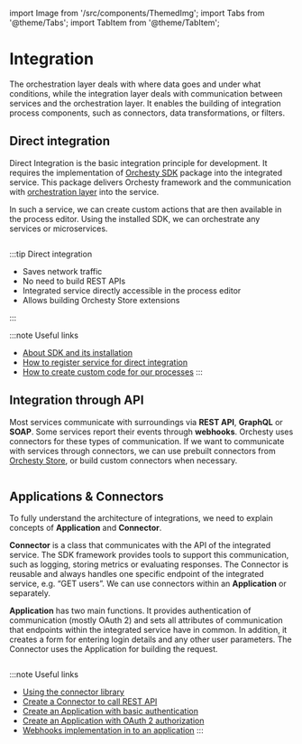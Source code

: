 import Image from '/src/components/ThemedImg';
import Tabs from '@theme/Tabs';
import TabItem from '@theme/TabItem';


# Integration

The orchestration layer deals with where data goes and under what conditions, while the integration layer deals with communication between services and the orchestration layer. It enables the building of integration process components, such as connectors, data transformations, or filters.

## Direct integration

Direct Integration is the basic integration principle for development. It requires the implementation of [Orchesty SDK](../get-started/SDK.md) package into the integrated service. This package delivers Orchesty framework and the communication with [orchestration layer](../get-started/orchestration.md) into the service.

In such a service, we can create custom actions that are then available in the process editor. Using the installed SDK, we can orchestrate any services or microservices.

<Image path="/img/architecture/direct-integration.svg" lightOnly />

:::tip Direct integration
<ul>
    <li>Saves  network traffic </li>
    <li>No need to build REST APIs </li>
    <li>Integrated service directly accessible in the process editor </li>
    <li>Allows building Orchesty Store extensions </li>
</ul>
:::


:::note Useful links
- [About SDK and its installation](../get-started/SDK.md)
- [How to register service for direct integration](../tutorials/SDK-settings.md)
- [How to create custom code for our processes](../tutorials/custom-node.md)
:::

## Integration through API

Most services communicate with surroundings via **REST API**, **GraphQL** or **SOAP**. Some services report their events through **webhooks**.
Orchesty uses connectors for these types of communication. If we want to communicate with services through connectors,
we can use prebuilt connectors from [Orchesty Store](../get-started/Orchesty-Store), or build custom connectors when necessary.

<Image path="/img/architecture/api-integration.svg" lightOnly />

## Applications & Connectors

To fully understand the architecture of integrations, we need to explain concepts of **Application** and **Connector**.

**Connector** is a class that communicates with the API of the integrated service.
The SDK framework provides tools to support this communication, such as logging, storing metrics or evaluating responses.
The Connector is reusable and always handles one specific endpoint of the integrated service, e.g. “GET users”.
We can use connectors within an **Application** or separately.

**Application** has two main functions. It provides authentication of communication (mostly OAuth 2)
and sets all attributes of communication that endpoints within the integrated service have in common.
In addition, it creates a form for entering login details and any other user parameters.
The Connector uses the Application for building the request.
 
<Image path="/img/architecture/app-connectors.svg" lightOnly />

:::note Useful links
- [Using the connector library](../get-started/Orchesty-Store.md)
- [Create a Connector to call REST API](../tutorials/basic-connector)
- [Create an Application with basic authentication](../tutorials/basic-application)
- [Create an Application with OAuth 2 authorization](../tutorials/oauth2-application)
- [Webhooks implementation in to an application](../tutorials/webhooks.md)
:::

